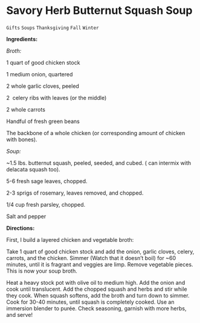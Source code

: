 # Savory Herb Butternut Squash Soup

`Gifts` `Soups` `Thanksgiving` `Fall` `Winter`

**Ingredients:**

_Broth:_

1 quart of good chicken stock 

1 medium onion, quartered

2 whole garlic cloves, peeled

2  celery ribs with leaves (or the middle)

2 whole carrots

Handful of fresh green beans

The backbone of a whole chicken (or corresponding amount of chicken with bones). 

_Soup:_

~1.5 lbs. butternut squash, peeled, seeded, and cubed. ( can intermix with delacata squash too). 

5-6 fresh sage leaves, chopped.

2-3 sprigs of rosemary, leaves removed, and chopped.

1/4 cup fresh parsley, chopped.

Salt and pepper

**Directions:**

First, I build a layered chicken and vegetable broth:

Take 1 quart of good chicken stock and add the onion, garlic cloves, celery, carrots, and the chicken. Simmer (Watch that it doesn’t boil) for ~60 minutes, until it is fragrant and veggies are limp. Remove vegetable pieces. This is now your soup broth.

Heat a heavy stock pot with olive oil to medium high. Add the onion and cook until translucent. Add the chopped squash and herbs and stir while they cook. When squash softens, add the broth and turn down to simmer. Cook for 30-40 minutes, until squash is completely cooked. Use an immersion blender to purée. Check seasoning, garnish with more herbs, and serve! 
